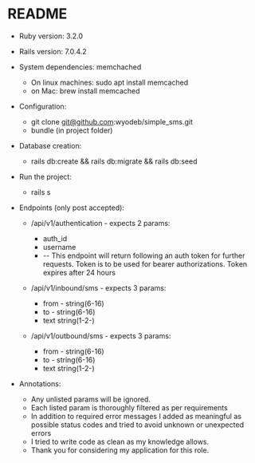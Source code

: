 # README
* Ruby version: 3.2.0
* Rails version: 7.0.4.2

* System dependencies: memchached
  * On linux machines: sudo apt install memcached
  * on Mac: brew install memcached

* Configuration:
  * git clone git@github.com:wyodeb/simple_sms.git
  * bundle (in project folder)
  
* Database creation:
  * rails db:create && rails db:migrate && rails db:seed

* Run the project:
  * rails s

* Endpoints (only post accepted):
  * /api/v1/authentication  - expects 2 params:
    * auth_id
    * username
    * -- This endpoint will return following an auth token for further requests.
    Token is to be used for bearer authorizations. Token expires after 24 hours
    
  * /api/v1/inbound/sms - expects 3 params:
    * from - string(6-16)
    * to - string(6-16)
    * text string(1-2-)
  * /api/v1/outbound/sms - expects 3 params:
    * from - string(6-16)
    * to - string(6-16)
    * text string(1-2-)
* Annotations:
  * Any unlisted params will be ignored.
  * Each listed param is thoroughly filtered as per requirements 
  * In addition to required error messages I added as meaningful as possible status codes and tried to avoid unknown or unexpected errors
  * I tried to write code as clean as my knowledge allows. 
  * Thank you for considering my application for this role.